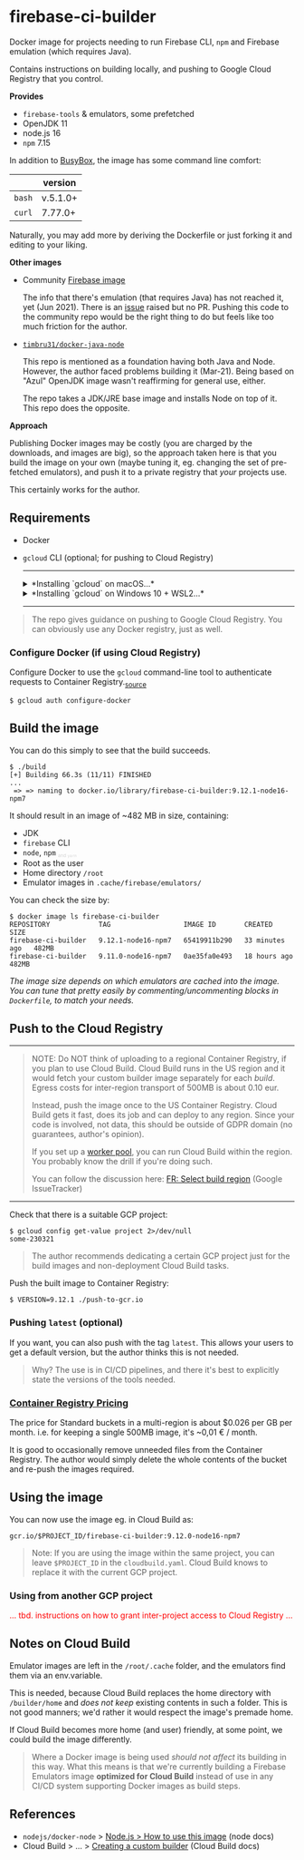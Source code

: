 # firebase-ci-builder

Docker image for projects needing to run Firebase CLI, `npm` and Firebase emulation (which requires Java).

Contains instructions on building locally, and pushing to Google Cloud Registry that you control.

**Provides**

- `firebase-tools` & emulators, some prefetched
- OpenJDK 11
- node.js 16
- `npm` 7.15

In addition to [BusyBox](https://en.wikipedia.org/wiki/BusyBox), the image has some command line comfort:

||version|
|---|---|
|`bash`|v.5.1.0+|
|`curl`|7.77.0+|

Naturally, you may add more by deriving the Dockerfile or just forking it and editing to your liking.

**Other images**

- Community [Firebase image](https://github.com/GoogleCloudPlatform/cloud-builders-community/tree/master/firebase)

  The info that there's emulation (that requires Java) has not reached it, yet (Jun 2021). There is an [issue](https://github.com/GoogleCloudPlatform/cloud-builders-community/issues/441) raised but no PR. Pushing this code to the community repo would be the right thing to do but feels like too much friction for the author.

- [`timbru31/docker-java-node`](https://github.com/timbru31/docker-java-node)
 
  This repo is mentioned as a foundation having both Java and Node. However, the author faced problems building it (Mar-21). Being based on "Azul" OpenJDK image wasn't reaffirming for general use, either. 

  The repo takes a JDK/JRE base image and installs Node on top of it. This repo does the opposite.

**Approach**

Publishing Docker images may be costly (you are charged by the downloads, and images are big), so the approach taken here is that you build the image on your own (maybe tuning it, eg. changing the set of pre-fetched emulators), and push it to a private registry that *your* projects use.

This certainly works for the author.

## Requirements

- Docker
- `gcloud` CLI (optional; for pushing to Cloud Registry)

   --- 
   
   <details><summary>*Installing `gcloud` on macOS...*</summary>
      
   1. Download the package from [official installation page](https://cloud.google.com/sdk/docs/install)
   2. Extract in the downloads folder, but then..
   3. Move `google-cloud-sdk` to a location where you'd like it to remain (e.g. `~/bin`).
   
      When you run the install script, the software is installed *in place*. You cannot move it around any more.
      
   4. From here, you can follow the official instructions:
   
      `./google-cloud-sdk/install.sh`
   
      `./google-cloud-sdk/bin/gcloud init`
   
   To update: `gcloud components update`
   </details>

   <details><summary>*Installing `gcloud` on Windows 10 + WSL2...*</summary>

   ```
   $ apt-get install google-cloud-sdk
   ```
   
   >Note: This version may lack a bit behind, and doesn't have support for `gcloud components`, but should be enough.
   
   To update: `sudo apt-get upgrade google-cloud-sdk`
	</details>      

   ---

>The repo gives guidance on pushing to Google Cloud Registry. You can obviously use any Docker registry, just as well.

### Configure Docker (if using Cloud Registry)

Configure Docker to use the `gcloud` command-line tool to authenticate requests to Container Registry.<sub>[source](https://cloud.google.com/container-registry/docs/quickstart)</sub>

```
$ gcloud auth configure-docker
```


## Build the image

You can do this simply to see that the build succeeds.

```
$ ./build
[+] Building 66.3s (11/11) FINISHED                        
...
 => => naming to docker.io/library/firebase-ci-builder:9.12.1-node16-npm7
```

It should result in an image of ~482 <!-- was: ~496, ~533, ~557, ~706, ~679--> MB in size, containing:

- JDK
- `firebase` CLI
- `node`, `npm` <font color=lightgray><sub><sub><sup>and `yarn`</sup></sub></sub></font>
- Root as the user
- Home directory `/root`
- Emulator images in `.cache/firebase/emulators/`

You can check the size by:

```
$ docker image ls firebase-ci-builder
REPOSITORY            TAG                  IMAGE ID       CREATED          SIZE
firebase-ci-builder   9.12.1-node16-npm7   65419911b290   33 minutes ago   482MB
firebase-ci-builder   9.11.0-node16-npm7   0ae35fa0e493   18 hours ago     482MB
```

*The image size depends on which emulators are cached into the image. You can tune that pretty easily by commenting/uncommenting blocks in `Dockerfile`, to match your needs.*


## Push to the Cloud Registry

---

>NOTE: Do NOT think of uploading to a regional Container Registry, if you plan to use Cloud Build. Cloud Build runs in the US region and it would fetch your custom builder image separately for each *build*. Egress costs for inter-region transport of 500MB is about 0.10 eur.
>
>Instead, push the image once to the US Container Registry. Cloud Build gets it fast, does its job and can deploy to any region. Since your code is involved, not data, this should be outside of GDPR domain (no guarantees, author's opinion). 
>
>If you set up a [worker pool](https://cloud.google.com/sdk/gcloud/reference/alpha/builds/worker-pools/create), you can run Cloud Build within the region. You probably know the drill if you're doing such.
>
>You can follow the discussion here: [FR: Select build region](https://issuetracker.google.com/issues/63480105) (Google IssueTracker)

---

Check that there is a suitable GCP project:

```
$ gcloud config get-value project 2>/dev/null
some-230321
```

>The author recommends dedicating a certain GCP project just for the build images and non-deployment Cloud Build tasks.

Push the built image to Container Registry:

```
$ VERSION=9.12.1 ./push-to-gcr.io
```

### Pushing `latest` (optional)

If you want, you can also push with the tag `latest`. This allows your users to get a default version, but the author thinks this is not needed.

>Why? The use is in CI/CD pipelines, and there it's best to explicitly state the versions of the tools needed.


### [Container Registry Pricing](https://cloud.google.com/container-registry/pricing)

The price for Standard buckets in a multi-region is about \$0.026 per GB per month.
i.e. for keeping a single 500MB image, it's ~0,01 € / month.

It is good to occasionally remove unneeded files from the Container Registry. The author would simply delete the whole contents of the bucket and re-push the images required.


## Using the image

You can now use the image eg. in Cloud Build as:

```
gcr.io/$PROJECT_ID/firebase-ci-builder:9.12.0-node16-npm7
```

>Note: If you are using the image within the same project, you can leave `$PROJECT_ID` in the `cloudbuild.yaml`. Cloud Build knows to replace it with the current GCP project.

### Using from another GCP project

<font color=red>... tbd. instructions on how to grant inter-project access to Cloud Registry ...
</font>

<!--
based on:
https://cloud.google.com/deployment-manager/docs/configuration/using-images-from-other-projects-for-vm-instances

https://cloud.google.com/container-registry/docs/access-control#granting_users_and_other_projects_access_to_a_registry

https://cloud.google.com/ai-hub/docs/registry-setup

1. Get a service account name for the project needing the images
   e.g. `PROJECT-NUMBER@cloudbuild.gserviceaccount.com`

   source: https://cloud.google.com/container-registry/docs/access-control#gcp-permissions
   
2. Follow https://cloud.google.com/container-registry/docs/access-control#granting_users_and_other_projects_access_to_a_registry

	"Storage Object Viewer" looks right

-->

## Notes on Cloud Build 

Emulator images are left in the `/root/.cache` folder, and the emulators find them via an env.variable. 

This is needed, because Cloud Build replaces the home directory with `/builder/home` and *does not keep* existing contents in such a folder. This is not good manners; we'd rather it would respect the image's premade home.

If Cloud Build becomes more home (and user) friendly, at some point, we could build the image differently.

>Where a Docker image is being used *should not affect* its building in this way. What this means is that we're currently building a Firebase Emulators image **optimized for Cloud Build** instead of use in any CI/CD system supporting Docker images as build steps.


## References

- `nodejs/docker-node` > [Node.js > How to use this image](https://github.com/nodejs/docker-node/blob/master/README.md#how-to-use-this-image) (node docs)
- Cloud Build > ... > [Creating a custom builder](https://cloud.google.com/build/docs/configuring-builds/use-community-and-custom-builders#creating_a_custom_builder) (Cloud Build docs)

